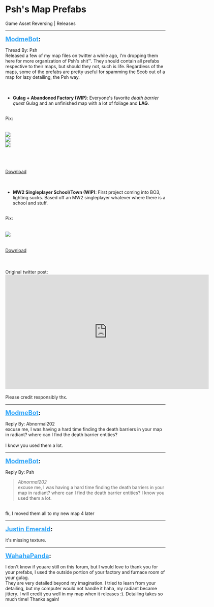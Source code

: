 # Psh's Map Prefabs
Game Asset Reversing | Releases

---
<strong style="font-size: 1.4em;"><span style="text-decoration: underline;text-decoration-color: #34a7f9;"><span style="color:#34a7f9;">ModmeBot</span></span>:</strong>

<p>Thread By: Psh<br />Released a few of my map files on twitter a while ago, I&#39;m dropping them here for more organization of Psh&#39;s shit™. They should contain all prefabs respective to their maps, but should they not, such is life. Regardless of the maps, some of the prefabs are pretty useful for spamming the Scob out of a map for lazy detailing, the Psh way.<br /> <br /> <br /><ul><li><strong>Gulag + Abandoned Factory (WIP)</strong>: Everyone&#39;s favorite <em>death barrier quest</em> Gulag and an unfinished map with a lot of foliage and <strong>LAG</strong>.<br /><br /></li></ul>Pix:<br /> <br /><br />
<img style="max-width: 500px;" src="https://i.imgur.com/56vtlSy.jpg"><br />                         <img style="max-width: 500px;" src="https://i.imgur.com/IYYyhKY.jpg"><br />                         <img style="max-width: 500px;" src="https://i.imgur.com/OR2kP8i.jpg"><br />
<br /><br /> <br />                         <br /><a href="http://www.mediafire.com/file/u86ftc9vnzmiz75/psh_prefabbys.zip">Download</a> <br /> <br /> <br /><ul><li><strong>MW2 Singleplayer School/Town (WIP)</strong>: First project coming into BO3, lighting sucks. Based off an MW2 singleplayer whatever where there is a school and stuff.<br /><br /></li></ul>Pix:<br />                          <br /><br />
<img style="max-width: 500px;" src="https://i.gyazo.com/thumb/1200/_e1ebcc4a18b468e6cdb75ab939d21cb3-png.jpg">
<br /><br /> <br /><a href="http://www.mediafire.com/file/mbr8jh4y74nq7lv/PshDankSchool2DankSchoolOfDankGustaDankness.zip">Download</a> <br /> <br /> <br /> <br />Original twitter post: <iframe type="text/html" width="640" height="360" src="https://www.youtube.com/embed/942841519186370573" frameborder="0"></iframe><br /> <br />Please credit responsibly thx.</p>

---
<strong style="font-size: 1.4em;"><span style="text-decoration: underline;text-decoration-color: #34a7f9;"><span style="color:#34a7f9;">ModmeBot</span></span>:</strong>

<p>Reply By: Abnormal202<br />excuse me, I was having a hard time finding the death barriers in your map in radiant? where can I find the death barrier entities?<br /> <br />I know you used them a lot.</p>

---
<strong style="font-size: 1.4em;"><span style="text-decoration: underline;text-decoration-color: #34a7f9;"><span style="color:#34a7f9;">ModmeBot</span></span>:</strong>

<p>Reply By: Psh<br /><blockquote><em>Abnormal202</em><br />excuse me, I was having a hard time finding the death barriers in your map in radiant? where can I find the death barrier entities?   I know you used them a lot.</blockquote><br /> fk, I moved them all to my new map 4 later</p>

---
<strong style="font-size: 1.4em;"><span style="text-decoration: underline;text-decoration-color: #34a7f9;"><span style="color:#34a7f9;">Justin Emerald</span></span>:</strong>

<p>it&#39;s missing texture.</p>

---
<strong style="font-size: 1.4em;"><span style="text-decoration: underline;text-decoration-color: #34a7f9;"><span style="color:#34a7f9;">WahahaPanda</span></span>:</strong>

<p>I don&#39;t know if youare still on this forum, but I would love to thank you for your prefabs, I used the outside portion of your factory and furnace room of your gulag.<br />They are very detailed beyond my imagination. I tried to learn from your detailing, but my computer would not handle it haha, my radiant became jittery. I will credit you well in my map when it releases :). Detailing takes so much time! Thanks again!</p>
